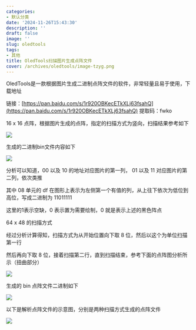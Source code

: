 ```yaml
---
categories:
- 默认分类
date: '2024-11-26T15:43:30'
description: ''
draft: false
image: ''
slug: oledtools
tags:
- 其他
title: OledTools扫描图片生成点阵文件
cover: /archives/oledtools/image-tzyg.png
---
```


OledTools是一款根据图片生成二进制点阵文件的软件，非常轻量且易于使用，下载地址

链接：[https://pan.baidu.com/s/1r920OBKecETkXLj63fsahQ](https://pan.baidu.com/s/1r920OBKecETkXLj63fsahQ) 提取码：fwko

16 x 16 点阵，根据图片生成的点阵，指定的扫描方式为竖向，扫描结果参考如下

![](/archives/oledtools/image-tzyg.png)

生成的二进制bin文件内容如下

![](/archives/oledtools/image-ymth.png)

分析可以知道，00 以及 10 的地址对应图片的第一列， 01 以及 11 对应图片的第二列，依次类推

其中 08 单元的 df 在图形上表示为左侧第一个有值的列，从上往下依次为低位到高位，写成二进制为 11011111

这里的1表示空缺，0 表示置为需要绘制，0 就是表示上述的黑色阵点

64 x 48 的扫描方式

经过分析计算得知，扫描方式为从开始位置向下取 8 位，然后以这个为单位扫描第一行

然后再向下取 8 位，接着扫描第二行，直到扫描结束，参考下面的点阵图分析所示（扭曲部分）

![](/archives/oledtools/image-hevl.png)

生成的 bin 点阵文件二进制如下

![](/archives/oledtools/image-lxtc.png)

以下是解析点阵文件的示意图，分别是两种扫描方式生成的点阵文件

![](/archives/oledtools/image-fwsq.png)

